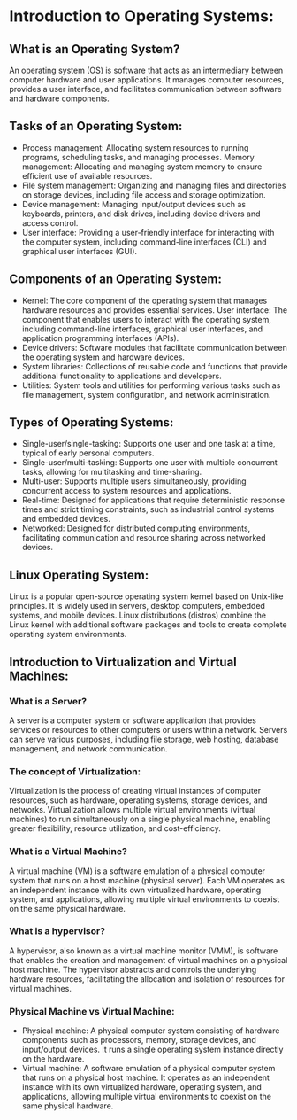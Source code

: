 # Introduction to Operating Systems:

## What is an Operating System?
An operating system (OS) is software that acts as an intermediary between computer hardware and user applications. It manages computer resources, provides a user interface, and facilitates communication between software and hardware components.

## Tasks of an Operating System:

- Process management: Allocating system resources to running programs, scheduling tasks, and managing processes.
Memory management: Allocating and managing system memory to ensure efficient use of available resources.
- File system management: Organizing and managing files and directories on storage devices, including file access and storage optimization.
- Device management: Managing input/output devices such as keyboards, printers, and disk drives, including device drivers and access control.
- User interface: Providing a user-friendly interface for interacting with the computer system, including command-line interfaces (CLI) and graphical user interfaces (GUI).

## Components of an Operating System:

- Kernel: The core component of the operating system that manages hardware resources and provides essential services.
User interface: The component that enables users to interact with the operating system, including command-line interfaces, graphical user interfaces, and application programming interfaces (APIs).
- Device drivers: Software modules that facilitate communication between the operating system and hardware devices.
- System libraries: Collections of reusable code and functions that provide additional functionality to applications and developers.
- Utilities: System tools and utilities for performing various tasks such as file management, system configuration, and network administration.

## Types of Operating Systems:

- Single-user/single-tasking: Supports one user and one task at a time, typical of early personal computers.
- Single-user/multi-tasking: Supports one user with multiple concurrent tasks, allowing for multitasking and time-sharing.
- Multi-user: Supports multiple users simultaneously, providing concurrent access to system resources and applications.
- Real-time: Designed for applications that require deterministic response times and strict timing constraints, such as industrial control systems and embedded devices.
- Networked: Designed for distributed computing environments, facilitating communication and resource sharing across networked devices.

## Linux Operating System:
Linux is a popular open-source operating system kernel based on Unix-like principles. It is widely used in servers, desktop computers, embedded systems, and mobile devices. Linux distributions (distros) combine the Linux kernel with additional software packages and tools to create complete operating system environments.

## Introduction to Virtualization and Virtual Machines:

### What is a Server?

A server is a computer system or software application that provides services or resources to other computers or users within a network. Servers can serve various purposes, including file storage, web hosting, database management, and network communication.

### The concept of Virtualization:
Virtualization is the process of creating virtual instances of computer resources, such as hardware, operating systems, storage devices, and networks. Virtualization allows multiple virtual environments (virtual machines) to run simultaneously on a single physical machine, enabling greater flexibility, resource utilization, and cost-efficiency.

### What is a Virtual Machine?
A virtual machine (VM) is a software emulation of a physical computer system that runs on a host machine (physical server). Each VM operates as an independent instance with its own virtualized hardware, operating system, and applications, allowing multiple virtual environments to coexist on the same physical hardware.

### What is a hypervisor?
A hypervisor, also known as a virtual machine monitor (VMM), is software that enables the creation and management of virtual machines on a physical host machine. The hypervisor abstracts and controls the underlying hardware resources, facilitating the allocation and isolation of resources for virtual machines.

### Physical Machine vs Virtual Machine:

- Physical machine: A physical computer system consisting of hardware components such as processors, memory, storage devices, and input/output devices. It runs a single operating system instance directly on the hardware.
- Virtual machine: A software emulation of a physical computer system that runs on a physical host machine. It operates as an independent instance with its own virtualized hardware, operating system, and applications, allowing multiple virtual environments to coexist on the same physical hardware.